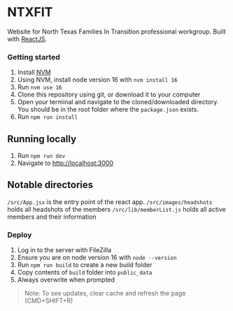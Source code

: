 # NTXFIT

Website for North Texas Families In Transition professional workgroup. Built with [ReactJS](https://16.reactjs.org/).

### Getting started

1. Install [NVM](https://github.com/nvm-sh/nvm?tab=readme-ov-file#install--update-script)
2. Using NVM, install node version 16 with `nvm install 16`
3. Run `nvm use 16`
4. Clone this repository using git, or download it to your computer
5. Open your terminal and navigate to the cloned/downloaded directory. You should be in the root folder where the `package.json` exists.
6. Run `npm run install`

## Running locally

1. Run `npm run dev`
2. Navigate to [http://localhost:3000](http://localhost:3000)

## Notable directories

`/src/App.jsx` is the entry point of the react app.
`/src/images/headshots` holds all headshots of the members
`/src/lib/memberList.js` holds all active members and their information

### Deploy

1. Log in to the server with FileZilla
2. Ensure you are on node version 16 with `node --version`
3. Run `npm run build` to create a new build folder
4. Copy contents of `build` folder into `public_data`
5. Always overwrite when prompted

> Note: To see updates, clear cache and refresh the page (CMD+SHIFT+R)
